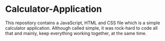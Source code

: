 # Calculator-Application
This repository contains a JavaScript, HTML and CSS file which is a simple calculator application. Although called simple, it was rock-hard to code all that and mainly, keep everything working together, at the same time.
